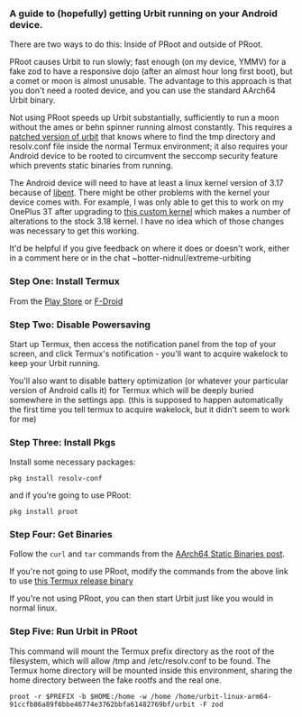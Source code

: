 ### A guide to (hopefully) getting Urbit running on your Android device.

There are two ways to do this: Inside of PRoot and outside of PRoot.

PRoot causes Urbit to run slowly; fast enough (on my device, YMMV) for a fake zod to have a responsive dojo (after an almost hour long first boot), but a comet or moon is almost unusable. The advantage to this approach is that you don't need a rooted device, and you can use the standard AArch64 Urbit binary.

Not using PRoot speeds up Urbit substantially, sufficiently to run a moon without the ames or behn spinner running almost constantly. This requires a [patched version of urbit](https://github.com/botter-nidnul/urbit/releases/tag/termux-v0.10.4) that knows where to find the tmp directory and resolv.conf file inside the normal Termux environment; it also requires your Android device to be rooted to circumvent the seccomp security feature which prevents static binaries from running.

The Android device will need to have at least a linux kernel version of 3.17 because of [libent](https://github.com/urbit/libent). There might be other problems with the kernel your device comes with. For example, I was only able to get this to work on my OnePlus 3T after upgrading to [this custom kernel](https://forum.xda-developers.com/oneplus-3/oneplus-3--3t-cross-device-development/r1b1-arter97-kernel-oneplus-3-3t-t4054539) which makes a number of alterations to the stock 3.18 kernel. I have no idea which of those changes was necessary to get this working. 

It'd be helpful if you give feedback on where it does or doesn't work, either in a comment here or in the chat ~botter-nidnul/extreme-urbiting

### Step One: Install Termux

From the [Play Store](https://play.google.com/store/apps/details?id=com.termux) or 
[F-Droid](https://f-droid.org/repository/browse/?fdid=com.termux)

### Step Two: Disable Powersaving

Start up Termux, then access the notification panel from the top of your screen, and click Termux's notification - you'll want to acquire wakelock to keep your Urbit running.

You'll also want to disable battery optimization (or whatever your particular version of Android calls it) for Termux which will be deeply buried somewhere in the settings app. (this is supposed to happen automatically the first time you tell termux to acquire wakelock, but it didn't seem to work for me)

### Step Three: Install Pkgs

Install some necessary packages:

`pkg install resolv-conf`

and if you're going to use PRoot:

`pkg install proot`

### Step Four: Get Binaries

Follow the `curl` and `tar` commands from the [AArch64 Static Binaries post](AArch64_Urbit_Static_Binaries.md).

If you're not going to use PRoot, modify the commands from the above link to use [this Termux release binary](https://github.com/botter-nidnul/urbit/releases/download/termux-v0.10.4/urbit-v0.10.4-termux-arm64.tgz)

If you're not using PRoot, you can then start Urbit just like you would in normal linux.

### Step Five: Run Urbit in PRoot

This command will mount the Termux prefix directory as the root of the filesystem, which will allow /tmp and /etc/resolv.conf to be found. The Termux home directory will be mounted inside this environment, sharing the home directory between the fake rootfs and the real one.

`proot -r $PREFIX -b $HOME:/home -w /home /home/urbit-linux-arm64-91ccfb86a89f6bbe46774e3762bbfa61482769bf/urbit -F zod`
